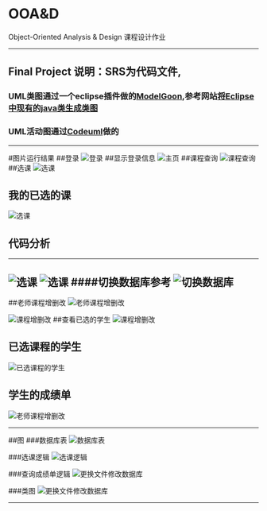 # OOA&D
Object-Oriented Analysis &amp; Design 课程设计作业

-------------

## Final Project 说明：SRS为代码文件,
### UML类图通过一个eclipse插件做的[ModelGoon](http://www.modelgoon.org/),参考网站[将Eclipse中现有的java类生成类图](http://www.it610.com/article/1677574.htm)
### UML活动图通过[Codeuml](http://www.codeuml.com/)做的
----------------------------
#图片运行结果
##登录
![登录](https://github.com/CUMTElite2014/System-Design/blob/master/SRS/%E7%99%BB%E5%BD%95.png "登录")
##显示登录信息
![主页](https://github.com/CUMTElite2014/System-Design/blob/master/SRS/%E6%98%BE%E7%A4%BA%E7%99%BB%E5%BD%95%E4%BF%A1%E6%81%AF.png "主页")
##课程查询
![课程查询](https://github.com/CUMTElite2014/System-Design/blob/master/SRS/%E8%AF%BE%E7%A8%8B%E6%9F%A5%E8%AF%A2.png "课程查询")
##选课
![选课](https://github.com/CUMTElite2014/System-Design/blob/master/SRS/%E9%80%89%E8%AF%BE.png "选课")
## 我的已选的课
![选课](https://github.com/CUMTElite2014/System-Design/blob/master/SRS/%E5%B7%B2%E9%80%89%E8%AF%BE.png"选课")

## 代码分析
-----------------------------
![选课](https://github.com/CUMTElite2014/System-Design/blob/master/SRS/%E4%BB%A3%E7%A0%81.png "选课")
![选课](https://github.com/CUMTElite2014/System-Design/blob/master/SRS/%E4%BB%A3%E7%A0%812.png "选课")
####切换数据库参考
![切换数据库](https://github.com/CUMTElite2014/System-Design/blob/master/SRS/%E6%95%B0%E6%8D%AE%E5%BA%93.png "切换数据库")
-----------------------------
##老师课程增删改
![老师课程增删改](https://github.com/CUMTElite2014/System-Design/blob/master/SRS/%E8%80%81%E5%B8%88%E8%AF%BE%E7%A8%8B%E5%A2%9E%E5%88%A0%E6%94%B9.png "老师课程增删改")

![课程增删改](https://github.com/CUMTElite2014/System-Design/blob/master/SRS/%E5%A2%9E%E5%88%A0%E6%94%B9.png "课程增删改")
##查看已选的学生
![课程增删改](https://github.com/CUMTElite2014/System-Design/blob/master/SRS/%E6%9F%A5%E7%9C%8B%E5%B7%B2%E9%80%89.png "课程增删改")

## 已选课程的学生
![已选课程的学生](https://github.com/CUMTElite2014/System-Design/blob/master/SRS/%E6%9F%A5%E7%9C%8B%E5%B7%B2%E9%80%89.png"老师课程增删改")

## 学生的成绩单
![老师课程增删改](https://github.com/CUMTElite2014/System-Design/blob/master/SRS/%E8%80%81%E5%B8%88%E8%AF%BE%E7%A8%8B%E5%A2%9E%E5%88%A0%E6%94%B9.png "老师课程增删改")

--------------------------------
##图
###数据库表
![数据库表](https://github.com/CUMTElite2014/System-Design/blob/master/SRS/%E6%95%B0%E6%8D%AE%E5%BA%93%E8%A1%A8%20(2).png "数据库表")

###选课逻辑
![选课逻辑](https://github.com/CUMTElite2014/System-Design/blob/master/SRS/%E9%80%89%E8%AF%BE%E9%80%BB%E8%BE%911.png "选课逻辑")

###查询成绩单逻辑
![更换文件修改数据库](https://github.com/CUMTElite2014/System-Design/blob/master/SRS/%E9%80%89%E8%AF%BE%E9%80%BB%E8%BE%912.png "title")

###类图
![更换文件修改数据库](https://github.com/CUMTElite2014/System-Design/blob/master/SRS/%E7%B1%BB%E5%9B%BE.png "title")

--------------
